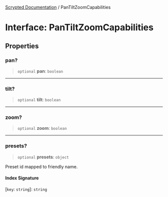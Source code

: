 [Scrypted Documentation](../globals.md) / PanTiltZoomCapabilities

# Interface: PanTiltZoomCapabilities

## Properties

### pan?

> `optional` **pan**: `boolean`

***

### tilt?

> `optional` **tilt**: `boolean`

***

### zoom?

> `optional` **zoom**: `boolean`

***

### presets?

> `optional` **presets**: `object`

Preset id mapped to friendly name.

#### Index Signature

 \[`key`: `string`\]: `string`
